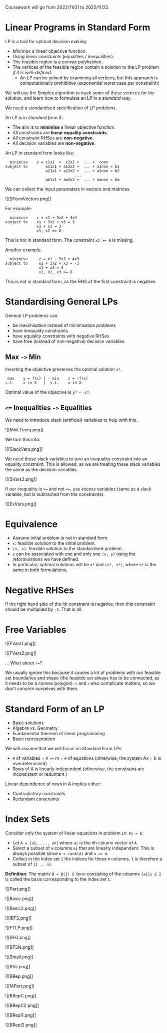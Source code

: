 Coursework will go from 2022/11/01 to 2022/11/22.

# Linear Programs in Standard Form

LP is a tool for optimal decision making:

- *Min/max* a linear objective function.
- Using linear constraints (equalities / inequalities).
- The feasible region is a *convex polyhedron*.
- The vertices of the feasible region contain a solution to the LP problem *if it is well-defined*.
	- An LP can be solved by examining all vertices, but this approach is computationally prohibitive (exponential worst case per constraint)!

We will use the Simplex algorithm to track some of these vertices for the solution, and learn how to formulate an LP in a *standard way*.

We need a standardised specification of LP problems.

An LP is in *standard form* if:
- The aim is to **minimise** a linear objective function.
- All constraints are **linear equality constraints**.
- All constraint RHSes are **non-negative**.
- All decision variables are **non-negative**.

An LP in standard form looks like:

```
  minimise    z = c1x1  +  c2x2 +  ... +  cnxn
subject to        a11x1 + a12x2 +  ... + a1nxn = b1
                  a21x1 + a22x2 +  ... + a2nxn = b2
                               ...
                  am1x1 + am2x2 +  ... + amnxn = bm
```

We can collect the input parameters in vectors and matrices.

![[SFormVectors.png]]

For example:

```
  minimise    z = x1 + 5x2 + 4x3
sunject to    x1 + 3x2 + x3 = 3
              x1 + x3 = 3
              x1, x2 >= 0
```

This is not in standard form. The constraint `x3 >= 0` is missing.

Another example:

```
  minimise     z = x1 - 5x2 + 4x3
subject to     x1 + 3x2 + x3 = -3
               x1 + x3 = 3
               x1, x2, x3 >= 0
```

This is not in standard form, as the RHS of the first constraint is negative.

# Standardising General LPs

General LP problems can:
- be maximisation instead of minimisation problems
- have inequality constraints
- have equiality constraints with negative RHSes
- have free (instead of non-negative) decision variables.

## Max `->` Min

Inverting the objective preserves the optimal solution `x*`.

```
 max    y = f(x) | - min    z = -f(x)
s.t.    x in X   |  s.t.    x in X
```

Optimal value of the objective is `y*` = `-z*`.

## `<=` Inequalities `->` Equalities

We need to introduce slack (artificial) variables to help with this.

![[MinLTIneq.png]]

We turn this into:

![[SlackVars.png]]

We need these slack variables to turn an inequality constraint into an equality constraint. This is allowed, as we are treating these slack variables the same as the decision variables.

![[SVars2.png]]

If our inequality is `>=` and not `<=`, use *excess* variables (same as a slack variable, but is subtracted from the constraints).

![[ExVars.png]]

# Equivalence

- Assume initial problem is not in standard form.
- `x`: feasible solution to the initial problem.
- `(x, s)`: feasible solution to the standardised problem.
- `x` can be associated with one and only one `(x, s)` using the reformulations we have defined.
- In particular, optimal solutions will be `x*` and `(x*, s*)`, where `x*` is the same in both formulations.

# Negative RHSes

If the right hand side of the *i*th constraint is negative, then this constraint should be multiplied by `-1`. That is all.

# Free Variables

![[FVars1.png]]

![[FVars2.png]]

... What about `!=`?

We usually ignore this because it causes a lot of problems with our feasible set boundaries and shape (the feasible set always has to be connected, as it needs to be a convex polygon). `<` and `>` also complicate matters, so we don't concern ourselves with them.

# Standard Form of an LP

- Basic solutions
- Algebra vs. Geometry
- Fundamental theorem of linear programming
- Basic representation

We will assume that we will focus on Standard Form LPs:
- `#` of variables = n `>=` m = `#` of equations (otherwise, the system Ax = b is overdetermined)
- Rows of A is linearly independent (otherwise, the constrains are inconsistent or reduntant.)

Linear dependence of rows in A implies either:
- Contradictory constraints
- Redundant constraints

# Index Sets

Consider only the system of linear equations in problem `LP`: `Ax = b`:
- Let `A = [a1, ..., an]` where `ai` is the *i*th column vector of `A`.
- Select a subset of `m` columns `ai` that are linearly independent. This is always possible since `m = rank(A)` and `n >= m`.
- Collect in the index set `I` the indices for these `m` columns. `I` is therefore a subset of `{1 .. n}`.

**Definition**: The matrix `B = B(I) ∈ Rm×m` consisting of the columns `{ai}i ∈ I` is called the basis corresponding to the index set `I`.

![[Part.png]]

![[Basic.png]]

![[Basic2.png]]

![[IBFS.png]]

![[FTLP.png]]

![[SFO.png]]

![[BFSN.png]]

![[Small.png]]

![[BVs.png]]

![[BRep.png]]

![[MPart.png]]

![[BRepC.png]]

![[BRepC2.png]]

![[BRepI1.png]]

![[BRepI2.png]]
